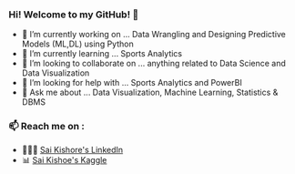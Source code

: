 ### Hi! Welcome to my GitHub! 👋

- 🔭 I’m currently working on ... Data Wrangling and Designing Predictive Models (ML,DL) using Python
- 🌱 I’m currently learning ... Sports Analytics 
- 👯 I’m looking to collaborate on ... anything related to Data Science and Data Visualization 
- 🤔 I’m looking for help with ... Sports Analytics and PowerBI
- 💬 Ask me about ... Data Visualization, Machine Learning, Statistics & DBMS


### 📫 Reach me on : 

- 🙎🏽‍♂️ [Sai Kishore's LinkedIn](https://www.linkedin.com/in/saikishorerajendran/)
- 📊 [Sai Kishoe's Kaggle](https://www.kaggle.com/saikish39)


